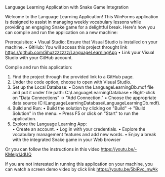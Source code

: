 Language Learning Application with Snake Game Integration

Welcome to the Language Learning Application! This WinForms application is designed to assist in managing weekly vocabulary lessons while providing an engaging Snake game for a delightful break. Here's how you can compile and run the application on a new machine:

Prerequisites:
•	Visual Studio: Ensure that Visual Studio is installed on your machine. 
•	GitHub: You will access this project throught link https://github.com/Shuzzzzzzz/LanguageLearningApp
• Link your Visual Studio with your GitHub account.

Compile and run this application:
1.	Find the project through the provided link to a GitHub page.
2.	Under the code option, choose to open with Visual Studio.
3.	Set up the Local Database:
•  Down the LanguageLearningDb.mdf file and put it under file path: C:\LanguageLearningDatabase
•	Right-click on "Data Connections" -> "Add Connection."
•	Choose the appropriate data source (C:\LanguageLearningDatabase\LanguageLearningDb.mdf).
5.	Build and Run:
•	Build the solution by clicking on "Build" -> "Build Solution" in the menu.
•	Press F5 or click on "Start" to run the application.
6.	Explore the Language Learning App:   
•	Create an account.
•	Log in with your credentials.
•	Explore the vocabulary management features and add new words.
•	Enjoy a break with the integrated Snake game in your Web browser

Or you can follow the instructions in this video https://youtu.be/-KMelp1JdUQ

If you are not interested in running this application on your machine, you can watch a screen demo video by click link https://youtu.be/5biRvc_nwAk

